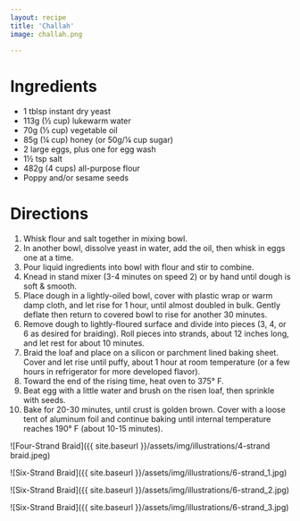 ```yaml
---
layout: recipe
title: 'Challah'
image: challah.png
    
---
```


# Ingredients

* 1 tblsp instant dry yeast
* 113g (½ cup) lukewarm water 
* 70g (⅓ cup) vegetable oil 
* 85g (¼ cup) honey (or 50g/¼ cup sugar)
* 2 large eggs, plus one for egg wash
* 1½ tsp salt
* 482g (4 cups) all-purpose flour
* Poppy and/or sesame seeds

# Directions

1. Whisk flour and salt together in mixing bowl. 
2. In another bowl, dissolve yeast in water, add the oil, then whisk in eggs one at a time. 
3. Pour liquid ingredients into bowl with flour and stir to combine. 
4. Knead in stand mixer (3-4 minutes on speed 2) or by hand until dough is soft & smooth. 
5. Place dough in a lightly-oiled bowl, cover with plastic wrap or warm damp cloth, and let rise for 1 hour, until almost doubled in bulk. Gently deflate then return to covered bowl to rise for another 30 minutes. 
6. Remove dough to lightly-floured surface and divide into pieces (3, 4, or 6 as desired for braiding). Roll pieces into strands, about 12 inches long, and let rest for about 10 minutes. 
7. Braid the loaf and place on a silicon or parchment lined baking sheet. Cover and let rise until puffy, about 1 hour at room temperature (or a few hours in refrigerator for more developed flavor). 
8. Toward the end of the rising time, heat oven to 375° F.
9. Beat egg with a little water and brush on the risen loaf, then sprinkle with seeds. 
10. Bake for 20-30 minutes, until crust is golden brown. Cover with a loose tent of aluminum foil and continue baking until internal temperature reaches 190° F (about 10-15 minutes). 

![Four-Strand Braid]({{ site.baseurl }}/assets/img/illustrations/4-strand braid.jpeg)

![Six-Strand Braid]({{ site.baseurl }}/assets/img/illustrations/6-strand_1.jpg)

![Six-Strand Braid]({{ site.baseurl }}/assets/img/illustrations/6-strand_2.jpg)

![Six-Strand Braid]({{ site.baseurl }}/assets/img/illustrations/6-strand_3.jpg)